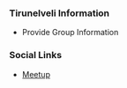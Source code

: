 ### Tirunelveli Information
* Provide Group Information

### Social Links
* [Meetup](https://www.meetup.com/owasp-tirunelveli-chapter/)


